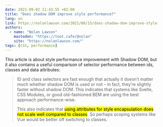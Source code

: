 ```yaml
---
date: 2021-09-02 11:43:55 +02:00
title: "Does shadow DOM improve style performance?"
lang: en
link: https://nolanlawson.com/2021/08/15/does-shadow-dom-improve-style-performance/
authors:
  - name: "Nolan Lawson"
    mastodon: "https://toot.cafe/@nolan"
    site: "https://nolanlawson.com/"
tags: [CSS, performance]
---
```


This article is about style performance improvement with Shadow DOM, but it also contains a useful comparison of selector performance between ids, classes and data attributes:

> ID and class selectors are fast enough that actually it doesn’t matter much whether shadow DOM is used or not – in fact, they’re slightly faster without shadow DOM. This indicates that systems like Svelte, CSS Modules, or good old-fashioned BEM are using the best approach performance-wise.
>
> This also indicates that <mark>using attributes for style encapsulation does not scale well compared to classes</mark>. So perhaps scoping systems like Vue would be better off switching to classes.
